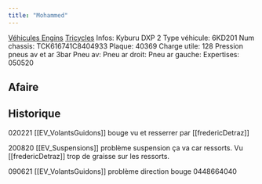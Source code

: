 ```yaml
---
title: "Mohammed"
---
```


[Véhicules Engins](notes/equipements/vehicules/L_VehiculesEngins.md) [Tricycles](notes/equipements/vehicules/C_Tricycles.md)
Infos: Kyburu DXP 2
Type véhicule: 6KD201
Num chassis: TCK616741C8404933
Plaque: 40369
Charge utile: 128
Pression pneus av et ar 3bar
Pneu av:
Pneu ar droit:
Pneu ar gauche:
Expertises: 050520

## Afaire 

## Historique
020221 [[EV_VolantsGuidons]] bouge vu et resserrer par [[fredericDetraz]]

200820 [[EV_Suspensions]] problème suspension ça va car ressorts. Vu [[fredericDetraz]] trop de graisse sur les ressorts.

090621 [[EV_VolantsGuidons]] problème direction bouge 0448664040